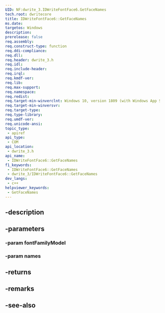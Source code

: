 ```yaml
---
UID: NF:dwrite_3.IDWriteFontFace6.GetFaceNames
tech.root: dwritecore
title: IDWriteFontFace6::GetFaceNames
ms.date: 
targetos: Windows
description: 
prerelease: false
req.assembly: 
req.construct-type: function
req.ddi-compliance: 
req.dll: 
req.header: dwrite_3.h
req.idl: 
req.include-header: 
req.irql: 
req.kmdf-ver: 
req.lib: 
req.max-support: 
req.namespace: 
req.redist: 
req.target-min-winverclnt: Windows 10, version 1809 (with Windows App SDK 0.5 or later)
req.target-min-winversvr: 
req.target-type: 
req.type-library: 
req.umdf-ver: 
req.unicode-ansi: 
topic_type:
 - apiref
api_type:
 - COM
api_location:
 - dwrite_3.h
api_name:
 - IDWriteFontFace6::GetFaceNames
f1_keywords:
 - IDWriteFontFace6::GetFaceNames
 - dwrite_3/IDWriteFontFace6::GetFaceNames
dev_langs:
 - c++
helpviewer_keywords:
 - GetFaceNames
---
```


## -description

## -parameters

### -param fontFamilyModel

### -param names

## -returns

## -remarks

## -see-also


